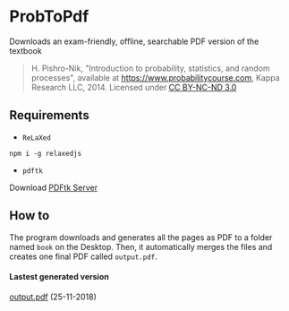 # ProbToPdf
Downloads an exam-friendly, offline, searchable PDF version of the textbook
  > H. Pishro-Nik, "Introduction to probability, statistics, and random processes", available at https://www.probabilitycourse.com, Kappa     Research LLC, 2014. Licensed under [CC BY-NC-ND 3.0](https://creativecommons.org/licenses/by-nc-nd/3.0/deed.en_US)

## Requirements
- `ReLaXed`
```
npm i -g relaxedjs
```
- `pdftk`

Download [PDFtk Server](https://www.pdflabs.com/tools/pdftk-server/)

## How to
The program downloads and generates all the pages as PDF to a folder named `book` on the Desktop. Then, it automatically merges the files and creates one final PDF called `output.pdf`.
<!--
Then, use `pdftk` to merge the PDFs:

- Open Terminal/Powershell
- Navigate to the `book` folder on the Desktop
- Run
```
pdftk *.pdf cat output output.pdf
```
-->

#### Lastest generated version
[output.pdf](output.pdf) (25-11-2018)
